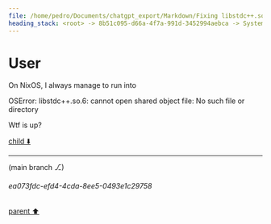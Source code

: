 ```yaml
---
file: /home/pedro/Documents/chatgpt_export/Markdown/Fixing libstdc++.so.6 Error.md
heading_stack: <root> -> 8b51c095-d66a-4f7a-991d-3452994aebca -> System -> 61adaf37-62f1-42a5-a9c5-c5a1e7422948 -> System -> aaa20dd9-7a66-4881-98c5-27abc584c5d8 -> User
---
```

# User

On NixOS, I always manage to run into

OSError: libstdc++.so.6: cannot open shared object file: No such file or directory

Wtf is up?

[child ⬇️](#ea073fdc-efd4-4cda-8ee5-0493e1c29758)

---

(main branch ⎇)
###### ea073fdc-efd4-4cda-8ee5-0493e1c29758
[parent ⬆️](#aaa20dd9-7a66-4881-98c5-27abc584c5d8)
